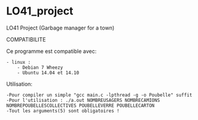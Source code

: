 LO41_project
============

LO41 Project (Garbage manager for a town)

COMPATIBILITE

Ce programme est compatible avec:

    - linux :
        - Debian 7 Wheezy
        - Ubuntu 14.04 et 14.10

Utilisation:

    -Pour compiler un simple "gcc main.c -lpthread -g -o Poubelle" suffit
    -Pour l'utilisation : ./a.out NOMBREUSAGERS NOMBRECAMIONS NOMBREPOUBELLESCOLLECTIVES POUBELLEVERRE POUBELLECARTON
    -Tout les arguments(5) sont obligatoires !
